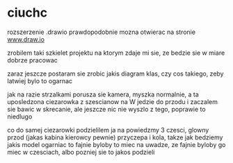 # ciuchc

rozszerzenie .drawio prawdopodobnie mozna otwierac na stronie www.draw.io

zrobilem taki szkielet projektu na ktorym zdaje mi sie, ze bedzie sie w miare dobrze pracowac

zaraz jeszcze postaram sie zrobic jakis diagram klas, czy cos takiego, zeby latwiej bylo to ogarnac

jak na razie strzalkami porusza sie kamera, myszka normalnie, a ta uposledzona ciezarowka z szescianow na W jedzie do przodu i zaczalem sie bawic w skrecanie, ale jeszcze nic nie wyszlo z tego, poprawie to niedlugo

co do samej ciezarowki podzielilem ja na powiedzmy 3 czesci, glowny przod (jakas kabina kierowcy pewnie) przyczepa i kola, takze jak bedziemy jakis model ogarniac to fajnie byloby to miec na uwadze, ze fajnie byloby go miec w czesciach, albo pozniej sie to jakos podzieli
